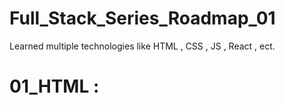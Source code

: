 # Full_Stack_Series_Roadmap_01
Learned multiple technologies like HTML , CSS , JS , React , ect.

# 01_HTML : 